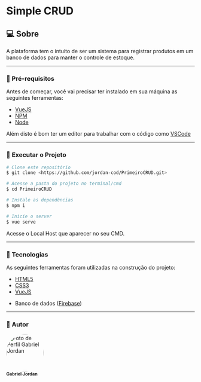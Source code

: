 # Simple CRUD

## :computer: Sobre

A plataforma tem o intuito de ser um sistema para registrar produtos em um banco de dados para manter o controle de estoque.

---

### :electric_plug: Pré-requisitos

Antes de começar, você vai precisar ter instalado em sua máquina as seguintes ferramentas:

<!--ts-->
 * <a target="_blank" href="https://vuejs.org/">VueJS</a> 
 * <a target="_blank" href="https://npmjs.com/">NPM</a> 
 * <a target="_blank" href="https://nodejs.org/pt-br/">Node</a>  

Além disto é bom ter um editor para trabalhar com o código como [VSCode](https://code.visualstudio.com/)

---

### :dvd: **Executar o Projeto**

```bash
# Clone este repositório
$ git clone <https://github.com/jordan-cod/PrimeiroCRUD.git>

# Acesse a pasta do projeto no terminal/cmd
$ cd PrimeiroCRUD

# Instale as dependências
$ npm i

# Inicie o server
$ vue serve

```

Acesse o Local Host que aparecer no seu CMD.

---

### :hammer: **Tecnologias**

As seguintes ferramentas foram utilizadas na construção do projeto:

- [HTML5](https://developer.mozilla.org/pt-BR/docs/Web/HTML/HTML5)
- [CSS3](https://developer.mozilla.org/pt-BR/docs/Archive/CSS3)
- [VueJS](https://vuejs.org/)

* Banco de dados ([Firebase](https://firebase.google.com/?hl=pt))

---
### :boy: **Autor**

<a href="https://github.com/jordan-cod">
 <img style="border-radius: 50%;" src="https://avatars.githubusercontent.com/u/79179555?v=4" width="100px;" alt="Foto de Perfil Gabriel Jordan"/>
 <br />
 <sub><b>Gabriel Jordan</b></sub></a>
